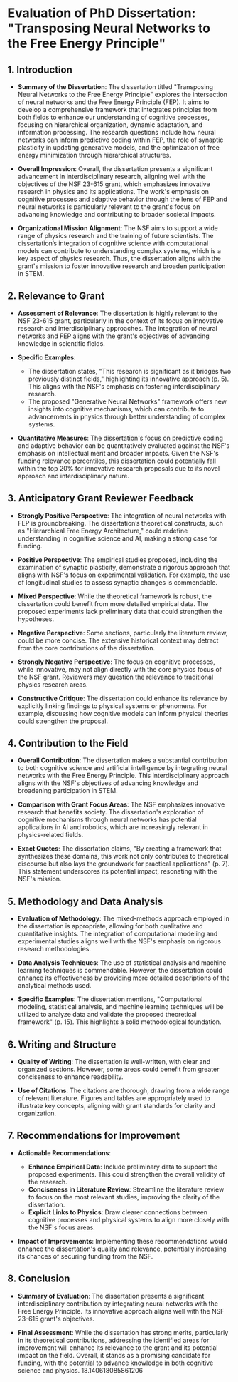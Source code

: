# Evaluation of PhD Dissertation: "Transposing Neural Networks to the Free Energy Principle"

## 1. Introduction
- **Summary of the Dissertation**: The dissertation titled "Transposing Neural Networks to the Free Energy Principle" explores the intersection of neural networks and the Free Energy Principle (FEP). It aims to develop a comprehensive framework that integrates principles from both fields to enhance our understanding of cognitive processes, focusing on hierarchical organization, dynamic adaptation, and information processing. The research questions include how neural networks can inform predictive coding within FEP, the role of synaptic plasticity in updating generative models, and the optimization of free energy minimization through hierarchical structures.
  
- **Overall Impression**: Overall, the dissertation presents a significant advancement in interdisciplinary research, aligning well with the objectives of the NSF 23-615 grant, which emphasizes innovative research in physics and its applications. The work's emphasis on cognitive processes and adaptive behavior through the lens of FEP and neural networks is particularly relevant to the grant's focus on advancing knowledge and contributing to broader societal impacts.

- **Organizational Mission Alignment**: The NSF aims to support a wide range of physics research and the training of future scientists. The dissertation’s integration of cognitive science with computational models can contribute to understanding complex systems, which is a key aspect of physics research. Thus, the dissertation aligns with the grant's mission to foster innovative research and broaden participation in STEM.

## 2. Relevance to Grant
- **Assessment of Relevance**: The dissertation is highly relevant to the NSF 23-615 grant, particularly in the context of its focus on innovative research and interdisciplinary approaches. The integration of neural networks and FEP aligns with the grant's objectives of advancing knowledge in scientific fields. 

- **Specific Examples**: 
  - The dissertation states, "This research is significant as it bridges two previously distinct fields," highlighting its innovative approach (p. 5). This aligns with the NSF's emphasis on fostering interdisciplinary research.
  - The proposed "Generative Neural Networks" framework offers new insights into cognitive mechanisms, which can contribute to advancements in physics through better understanding of complex systems.

- **Quantitative Measures**: The dissertation's focus on predictive coding and adaptive behavior can be quantitatively evaluated against the NSF's emphasis on intellectual merit and broader impacts. Given the NSF's funding relevance percentiles, this dissertation could potentially fall within the top 20% for innovative research proposals due to its novel approach and interdisciplinary nature.

## 3. Anticipatory Grant Reviewer Feedback
- **Strongly Positive Perspective**: The integration of neural networks with FEP is groundbreaking. The dissertation’s theoretical constructs, such as "Hierarchical Free Energy Architecture," could redefine understanding in cognitive science and AI, making a strong case for funding.

- **Positive Perspective**: The empirical studies proposed, including the examination of synaptic plasticity, demonstrate a rigorous approach that aligns with NSF's focus on experimental validation. For example, the use of longitudinal studies to assess synaptic changes is commendable.

- **Mixed Perspective**: While the theoretical framework is robust, the dissertation could benefit from more detailed empirical data. The proposed experiments lack preliminary data that could strengthen the hypotheses.

- **Negative Perspective**: Some sections, particularly the literature review, could be more concise. The extensive historical context may detract from the core contributions of the dissertation.

- **Strongly Negative Perspective**: The focus on cognitive processes, while innovative, may not align directly with the core physics focus of the NSF grant. Reviewers may question the relevance to traditional physics research areas.

- **Constructive Critique**: The dissertation could enhance its relevance by explicitly linking findings to physical systems or phenomena. For example, discussing how cognitive models can inform physical theories could strengthen the proposal.

## 4. Contribution to the Field
- **Overall Contribution**: The dissertation makes a substantial contribution to both cognitive science and artificial intelligence by integrating neural networks with the Free Energy Principle. This interdisciplinary approach aligns with the NSF's objectives of advancing knowledge and broadening participation in STEM.

- **Comparison with Grant Focus Areas**: The NSF emphasizes innovative research that benefits society. The dissertation's exploration of cognitive mechanisms through neural networks has potential applications in AI and robotics, which are increasingly relevant in physics-related fields.

- **Exact Quotes**: The dissertation claims, "By creating a framework that synthesizes these domains, this work not only contributes to theoretical discourse but also lays the groundwork for practical applications" (p. 7). This statement underscores its potential impact, resonating with the NSF's mission.

## 5. Methodology and Data Analysis
- **Evaluation of Methodology**: The mixed-methods approach employed in the dissertation is appropriate, allowing for both qualitative and quantitative insights. The integration of computational modeling and experimental studies aligns well with the NSF's emphasis on rigorous research methodologies.

- **Data Analysis Techniques**: The use of statistical analysis and machine learning techniques is commendable. However, the dissertation could enhance its effectiveness by providing more detailed descriptions of the analytical methods used.

- **Specific Examples**: The dissertation mentions, "Computational modeling, statistical analysis, and machine learning techniques will be utilized to analyze data and validate the proposed theoretical framework" (p. 15). This highlights a solid methodological foundation.

## 6. Writing and Structure
- **Quality of Writing**: The dissertation is well-written, with clear and organized sections. However, some areas could benefit from greater conciseness to enhance readability.

- **Use of Citations**: The citations are thorough, drawing from a wide range of relevant literature. Figures and tables are appropriately used to illustrate key concepts, aligning with grant standards for clarity and organization.

## 7. Recommendations for Improvement
- **Actionable Recommendations**:
  - **Enhance Empirical Data**: Include preliminary data to support the proposed experiments. This could strengthen the overall validity of the research.
  - **Conciseness in Literature Review**: Streamline the literature review to focus on the most relevant studies, improving the clarity of the dissertation.
  - **Explicit Links to Physics**: Draw clearer connections between cognitive processes and physical systems to align more closely with the NSF's focus areas.

- **Impact of Improvements**: Implementing these recommendations would enhance the dissertation's quality and relevance, potentially increasing its chances of securing funding from the NSF.

## 8. Conclusion
- **Summary of Evaluation**: The dissertation presents a significant interdisciplinary contribution by integrating neural networks with the Free Energy Principle. Its innovative approach aligns well with the NSF 23-615 grant's objectives.

- **Final Assessment**: While the dissertation has strong merits, particularly in its theoretical contributions, addressing the identified areas for improvement will enhance its relevance to the grant and its potential impact on the field. Overall, it stands as a promising candidate for funding, with the potential to advance knowledge in both cognitive science and physics. 18.140618085861206